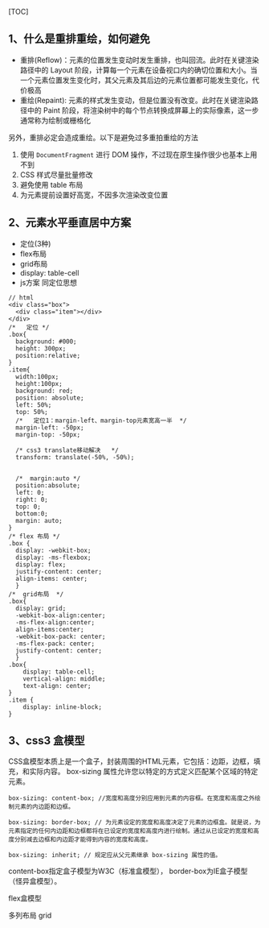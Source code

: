 [TOC]

## 1、什么是重排重绘，如何避免

- 重排(Reflow)：元素的位置发生变动时发生重排，也叫回流。此时在关键渲染路径中的 Layout 阶段，计算每一个元素在设备视口内的确切位置和大小。当一个元素位置发生变化时，其父元素及其后边的元素位置都可能发生变化，代价极高
- 重绘(Repaint): 元素的样式发生变动，但是位置没有改变。此时在关键渲染路径中的 Paint 阶段，将渲染树中的每个节点转换成屏幕上的实际像素，这一步通常称为绘制或栅格化

另外，重排必定会造成重绘。以下是避免过多重拍重绘的方法

1. 使用 `DocumentFragment` 进行 DOM 操作，不过现在原生操作很少也基本上用不到
2. CSS 样式尽量批量修改
3. 避免使用 table 布局
4. 为元素提前设置好高宽，不因多次渲染改变位置

## 2、元素水平垂直居中方案

- 定位(3种)
- flex布局
- grid布局
- display: table-cell
- js方案 同定位思想

```
// html
<div class="box">
  <div class="item"></div>
</div>
/*   定位 */
.box{
  background: #000;
  height: 300px;
  position:relative;
}
.item{
  width:100px;
  height:100px;
  background: red;
  position: absolute;
  left: 50%;
  top: 50%;
  /*   定位1：margin-left、margin-top元素宽高一半  */
  margin-left: -50px;
  margin-top: -50px;
  
  /* css3 translate移动解决   */
  transform: translate(-50%, -50%);
  
  
  /*  margin:auto */
  position:absolute;
  left: 0;
  right: 0;
  top: 0;
  bottom:0;
  margin: auto;
}
/* flex 布局 */
.box {
  display: -webkit-box;
  display: -ms-flexbox;
  display: flex;
  justify-content: center;
  align-items: center;
  }
/*  grid布局  */
.box{
  display: grid;
  -webkit-box-align:center;
  -ms-flex-align:center;
  align-items:center;
  -webkit-box-pack: center;
  -ms-flex-pack: center;
  justify-content: center;
  }
.box{
    display: table-cell;
    vertical-align: middle;
    text-align: center;
}
.item {
    display: inline-block;
}
```

## 3、css3 盒模型

CSS盒模型本质上是一个盒子，封装周围的HTML元素，它包括：边距，边框，填充，和实际内容。 box-sizing 属性允许您以特定的方式定义匹配某个区域的特定元素。

```
box-sizing: content-box; //宽度和高度分别应用到元素的内容框。在宽度和高度之外绘制元素的内边距和边框。

box-sizing: border-box; // 为元素设定的宽度和高度决定了元素的边框盒。就是说，为元素指定的任何内边距和边框都将在已设定的宽度和高度内进行绘制。通过从已设定的宽度和高度分别减去边框和内边距才能得到内容的宽度和高度。

box-sizing: inherit; // 规定应从父元素继承 box-sizing 属性的值。
```

content-box指定盒子模型为W3C（标准盒模型）， border-box为IE盒子模型（怪异盒模型）。

flex盒模型

多列布局 grid